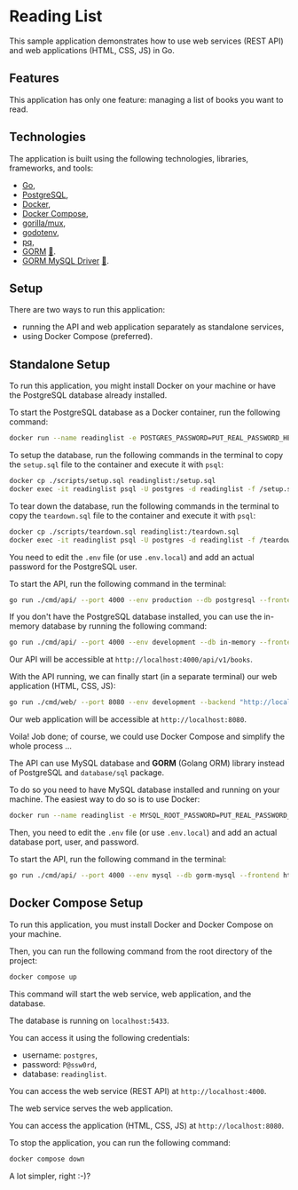 # Reading List

This sample application demonstrates how to use web services (REST API) and web applications (HTML, CSS, JS) in Go.

## Features

This application has only one feature: managing a list of books you want to read.

## Technologies

The application is built using the following technologies, libraries, frameworks, and tools:

- [Go](https://golang.org/),
- [PostgreSQL](https://www.postgresql.org/),
- [Docker](https://www.docker.com/),
- [Docker Compose](https://docs.docker.com/compose/),
- [gorilla/mux](https://github.com/gorilla/mux),
- [godotenv](https://github.com/joho/godotenv),
- [pq](github.com/lib/pq),
- [GORM](https://gorm.io/) [:file_folder:](gorm.io/gorm).
- [GORM MySQL Driver](https://gorm.io/docs/connecting_to_the_database.html#MySQL) [:file_folder:](gorm.io/driver/mysql).

## Setup

There are two ways to run this application:

- running the API and web application separately as standalone services,
- using Docker Compose (preferred).

## Standalone Setup

To run this application, you might install Docker on your machine or have the PostgreSQL database already installed.

To start the PostgreSQL database as a Docker container, run the following command:

```bash
docker run --name readinglist -e POSTGRES_PASSWORD=PUT_REAL_PASSWORD_HERE -e POSTGRES_DB=readinglist -p 5433:5432 -d postgres
```

To setup the database, run the following commands in the terminal to copy the `setup.sql` file to the container and execute it with `psql`:

```bash
docker cp ./scripts/setup.sql readinglist:/setup.sql
docker exec -it readinglist psql -U postgres -d readinglist -f /setup.sql
```

To tear down the database, run the following commands in the terminal to copy the `teardown.sql` file to the container and execute it with `psql`:

```bash
docker cp ./scripts/teardown.sql readinglist:/teardown.sql
docker exec -it readinglist psql -U postgres -d readinglist -f /teardown.sql
```

You need to edit the `.env` file (or use `.env.local`) and add an actual password for the PostgreSQL user.

To start the API, run the following command in the terminal:

```bash
go run ./cmd/api/ --port 4000 --env production --db postgresql --frontend http://localhost:8080
```

If you don't have the PostgreSQL database installed, you can use the in-memory database by running the following command:

```bash
go run ./cmd/api/ --port 4000 --env development --db in-memory --frontend http://localhost:8080
```

Our API will be accessible at `http://localhost:4000/api/v1/books`.

With the API running, we can finally start (in a separate terminal) our web application (HTML, CSS, JS):

```bash
go run ./cmd/web/ --port 8080 --env development --backend "http://localhost:4000/api/v1"
```

Our web application will be accessible at `http://localhost:8080`.

Voila! Job done; of course, we could use Docker Compose and simplify the whole process ...

The API can use MySQL database and **GORM** (Golang ORM) library instead of PostgreSQL and `database/sql` package.

To do so you need to have MySQL database installed and running on your machine. The easiest way to do so is to use Docker:

```bash
docker run --name readinglist -e MYSQL_ROOT_PASSWORD=PUT_REAL_PASSWORD_HERE -e MYSQL_DATABASE=readinglist -p 3307:3306 -d mysql
```

Then, you need to edit the `.env` file (or use `.env.local`) and add an actual database port, user, and password.

To start the API, run the following command in the terminal:

```bash
go run ./cmd/api/ --port 4000 --env mysql --db gorm-mysql --frontend http://localhost:8080
```

## Docker Compose Setup

To run this application, you must install Docker and Docker Compose on your machine.

Then, you can run the following command from the root directory of the project:

```bash
docker compose up
```

This command will start the web service, web application, and the database.

The database is running on `localhost:5433`.

You can access it using the following credentials:

- username: `postgres`,
- password: `P@ssw0rd`,
- database: `readinglist`.

You can access the web service (REST API) at `http://localhost:4000`.

The web service serves the web application.

You can access the application (HTML, CSS, JS) at `http://localhost:8080`.

To stop the application, you can run the following command:

```bash
docker compose down
```

A lot simpler, right :-)?
